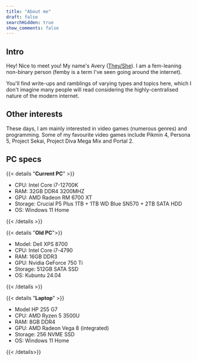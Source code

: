 ```yaml
---
title: "About me"
draft: false
searchHidden: true
show_comments: false
---
```


## Intro

Hey! Nice to meet you! My name's Avery ([They/She](https://en.pronouns.page/they&she)). I am a fem-leaning non-binary person (femby is a term I've seen going around the internet).

You'll find write-ups and ramblings of varying types and topics here, which I don't imagine many people will read considering the highly-centralised nature of the modern internet.

## Other interests

These days, I am mainly interested in video games (numerous genres) and programming.
Some of my favourite video games include Pikmin 4, Persona 5, Project Sekai, Project Diva Mega Mix and Portal 2.

## PC specs

{{< details "**Current PC**" >}}

- CPU: Intel Core i7-12700K
- RAM: 32GB DDR4 3200MHZ
- GPU: AMD Radeon RM 6700 XT
- Storage: Crucial P5 Plus 1TB + 1TB WD Blue SN570 + 2TB SATA HDD
- OS: Windows 11 Home

{{< /details >}}

{{< details "**Old PC**">}}

- Model: Dell XPS 8700
- CPU: Intel Core i7-4790
- RAM: 16GB DDR3
- GPU: Nvidia GeForce 750 Ti
- Storage: 512GB SATA SSD
- OS: Kubuntu 24.04

{{< /details >}}

{{< details "**Laptop**" >}}

- Model HP 255 G7
- CPU: AMD Ryzen 5 3500U
- RAM: 8GB DDR4
- GPU: AMD Radeon Vega 8 (integrated)
- Storage: 256 NVME SSD
- OS: Windows 11 Home

{{< /details>}}
